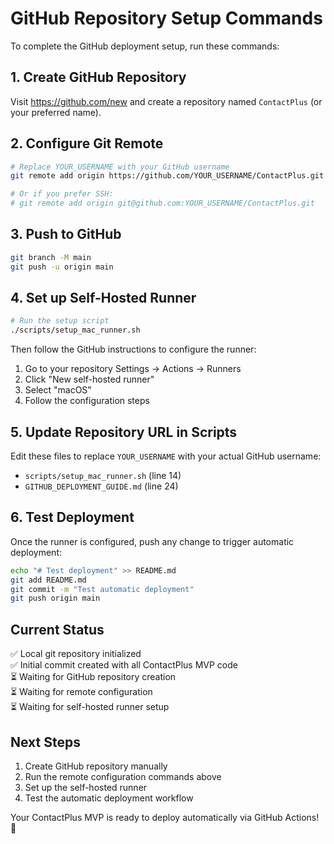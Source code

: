 # GitHub Repository Setup Commands

To complete the GitHub deployment setup, run these commands:

## 1. Create GitHub Repository

Visit https://github.com/new and create a repository named `ContactPlus` (or your preferred name).

## 2. Configure Git Remote

```bash
# Replace YOUR_USERNAME with your GitHub username
git remote add origin https://github.com/YOUR_USERNAME/ContactPlus.git

# Or if you prefer SSH:
# git remote add origin git@github.com:YOUR_USERNAME/ContactPlus.git
```

## 3. Push to GitHub

```bash
git branch -M main
git push -u origin main
```

## 4. Set up Self-Hosted Runner

```bash
# Run the setup script
./scripts/setup_mac_runner.sh
```

Then follow the GitHub instructions to configure the runner:
1. Go to your repository Settings → Actions → Runners
2. Click "New self-hosted runner"
3. Select "macOS"
4. Follow the configuration steps

## 5. Update Repository URL in Scripts

Edit these files to replace `YOUR_USERNAME` with your actual GitHub username:
- `scripts/setup_mac_runner.sh` (line 14)
- `GITHUB_DEPLOYMENT_GUIDE.md` (line 24)

## 6. Test Deployment

Once the runner is configured, push any change to trigger automatic deployment:

```bash
echo "# Test deployment" >> README.md
git add README.md
git commit -m "Test automatic deployment"
git push origin main
```

## Current Status

✅ Local git repository initialized  
✅ Initial commit created with all ContactPlus MVP code  
⏳ Waiting for GitHub repository creation  
⏳ Waiting for remote configuration  
⏳ Waiting for self-hosted runner setup  

## Next Steps

1. Create GitHub repository manually
2. Run the remote configuration commands above
3. Set up the self-hosted runner
4. Test the automatic deployment workflow

Your ContactPlus MVP is ready to deploy automatically via GitHub Actions! 🚀